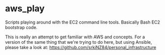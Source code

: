 # aws_play
Scripts playing around with the EC2 command line tools. Basically Bash EC2 bootstrap code.

This is really an attempt to get familiar with AWS and concepts. For a version of the same thing that we're trying to do
here, but using Ansible, please take a look at: https://github.com/srkiNZ84/personal_infrastructure
